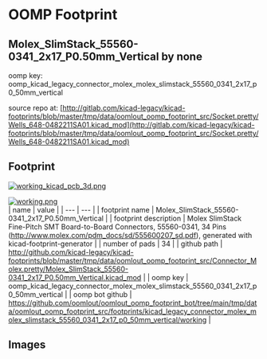 # OOMP Footprint  
## Molex_SlimStack_55560-0341_2x17_P0.50mm_Vertical  by none  
  
oomp key: oomp_kicad_legacy_connector_molex_molex_slimstack_55560_0341_2x17_p0_50mm_vertical  
  
source repo at: [http://gitlab.com/kicad-legacy/kicad-footprints/blob/master/tmp/data/oomlout_oomp_footprint_src/Socket.pretty/Wells_648-0482211SA01.kicad_mod](http://gitlab.com/kicad-legacy/kicad-footprints/blob/master/tmp/data/oomlout_oomp_footprint_src/Socket.pretty/Wells_648-0482211SA01.kicad_mod)  
## Footprint  
  
[![working_kicad_pcb_3d.png](working_kicad_pcb_3d_600.png)](working_kicad_pcb_3d.png)  
  
[![working.png](working_600.png)](working.png)  
| name | value | 
| --- | --- | 
| footprint name | Molex_SlimStack_55560-0341_2x17_P0.50mm_Vertical | 
| footprint description | Molex SlimStack Fine-Pitch SMT Board-to-Board Connectors, 55560-0341, 34 Pins (http://www.molex.com/pdm_docs/sd/555600207_sd.pdf), generated with kicad-footprint-generator | 
| number of pads | 34 | 
| github path | http://github.com/kicad-legacy/kicad-footprints/blob/master/tmp/data/oomlout_oomp_footprint_src/Connector_Molex.pretty/Molex_SlimStack_55560-0341_2x17_P0.50mm_Vertical.kicad_mod | 
| oomp key | oomp_kicad_legacy_connector_molex_molex_slimstack_55560_0341_2x17_p0_50mm_vertical | 
| oomp bot github | https://github.com/oomlout/oomlout_oomp_footprint_bot/tree/main/tmp/data/oomlout_oomp_footprint_src/footprints/kicad_legacy_connector_molex_molex_slimstack_55560_0341_2x17_p0_50mm_vertical/working | 
## Images  
